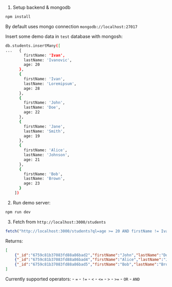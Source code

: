1. Setup backend & mongodb
```sh
npm install
```
By default uses mongo connection `mongodb://localhost:27017`

Insert some demo data in `test` database with mongosh:
```sh
db.students.insertMany([
...   {
        firstName: 'Ivan',
        lastName: 'Ivanovic',
        age: 20
      },
      {
        firstName: 'Ivan',
        lastName: 'Loremipsum',
        age: 28
      },
      {
        firstName: 'John',
        lastName: 'Doe',
        age: 22
      },
      {
        firstName: 'Jane',
        lastName: 'Smith',
        age: 19
      },
      {
        firstName: 'Alice',
        lastName: 'Johnson',
        age: 21
      },
      {
        firstName: 'Bob',
        lastName: 'Brown',
        age: 23
      }
    ])

```
2. Run demo server:
```sh
npm run dev
```

3. Fetch from `http://localhost:3000/students`

```javascript
fetch("http://localhost:3000/students?ql=age >= 20 AND firstName != Ivan");
```

Returns: 
```json
[
    {"_id":"6759c81b37083fd88a86bad2","firstName":"John","lastName":"Doe","age":22},
    {"_id":"6759c81b37083fd88a86bad4","firstName":"Alice","lastName":"Johnson","age":21},
    {"_id":"6759c81b37083fd88a86bad5","firstName":"Bob","lastName":"Brown","age":23}
]
```

Currently supported operators:
    - `=`
    - `!=`
    - `<`
    - `<=`
    - `>`
    - `>=`
    - `OR`
    - `AND`


